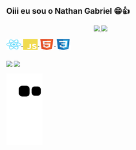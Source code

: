## Oiii eu sou o Nathan Gabriel 😁👍
<div align="center">
 <a href="https://github.com/NathanGabrielc">
  <img height="180em" src="https://github-readme-stats.vercel.app/api?username=NathanGabrielc&show_icons=true&theme=dracula&include_all_commits=true&count_private=true"/>
  <img height="180em" src="https://github-readme-stats.vercel.app/api/top-langs/?username=NathanGabrielc&layout=compact&langs_count=7&theme=dracula"/>
</div>
<div style="display: inline_block"><br>
  <img align="center" alt="Nathan-React" height="30" width="40" src="https://raw.githubusercontent.com/devicons/devicon/master/icons/react/react-original.svg">
<img align="center" alt="Nathan-Js" height="30" width="40" src="https://raw.githubusercontent.com/devicons/devicon/master/icons/javascript/javascript-plain.svg">
<img align="center" alt="Nathan-HTML" height="30" width="40" src="https://raw.githubusercontent.com/devicons/devicon/master/icons/html5/html5-original.svg">
<img align="center" alt="Nathan-CSS" height="30" width="40" src="https://raw.githubusercontent.com/devicons/devicon/master/icons/css3/css3-original.svg">
</div>
  
  ##
 
<div> 
  <a href = "mailto:nathangbrc@gmail.com"><img src="https://img.shields.io/badge/-Gmail-%23333?style=for-the-badge&logo=gmail&logoColor=white" target="_blank"></a>
   <a href="https://www.linkedin.com/in/nathangabrielc/" target="_blank"><img src="https://img.shields.io/badge/-LinkedIn-%230077B5?style=for-the-badge&logo=linkedin&logoColor=white" target="_blank"></a> 
 
  ![Snake animation](https://github.com/rafaballerini/rafaballerini/blob/output/github-contribution-grid-snake.svg)
 
</div>
